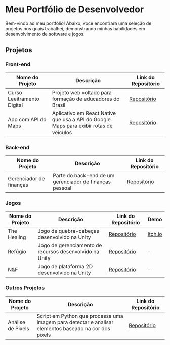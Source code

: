 # Meu Portfólio de Desenvolvedor  
Bem-vindo ao meu portfólio! Abaixo, você encontrará uma seleção de projetos nos quais trabalhei, demonstrando minhas habilidades em desenvolvimento de software e jogos.

## Projetos

### Front-end
| Nome do Projeto         | Descrição                                        | Link do Repositório                       |
|-------------------------|--------------------------------------------------|-------------------------------------------|
| Curso Leeitramento Digital | Projeto web voltado para formação de educadores do Brasil | [Repositório](https://github.com/Gu1san/Leeitramentro-Digital)
| App com API do Maps     | Aplicativo em React Native que usa a API do Google Maps para exibir rotas de veículos | [Repositório](https://github.com/Gu1san/DesafioSoftruck) |

### Back-end
| Nome do Projeto         | Descrição                                        | Link do Repositório                       |
|-------------------------|--------------------------------------------------|-------------------------------------------|
| Gerenciador de finanças     | Parte do back-end de um gerenciador de finanças pessoal | [Repositório](https://github.com/Gu1san/Finance-Manager-Backend) |

### Jogos
| Nome do Projeto         | Descrição                                        | Link do Repositório                       | Demo                                     |
|-------------------------|--------------------------------------------------|-------------------------------------------|------------------------------------------|
| The Healing             | Jogo de quebra-cabeças desenvolvido na Unity     | [Repositório](https://github.com/Gu1san/GameJam2024-1)     | [Itch.io](https://yrving-souza.itch.io/the-healing) |
| Refúgio                 | Jogo de gerenciamento de recursos desenvolvido na Unity | [Repositório](https://github.com/Gu1san/Game-Jam-2024-2)     | -                                       |
| N&F                     | Jogo de plataforma 2D desenvolvido na Unity      | [Repositório](https://github.com/Gu1san/N_F)              | -                                       |

### Outros Projetos
| Nome do Projeto         | Descrição                                        | Link do Repositório                       |
|-------------------------|--------------------------------------------------|-------------------------------------------|
| Análise de Pixels       | Script em Python que processa uma imagem para detectar e analisar elementos baseado na cor dos pixels | [Repositório](https://github.com/Gu1san/Meteor-Challenge)  |
